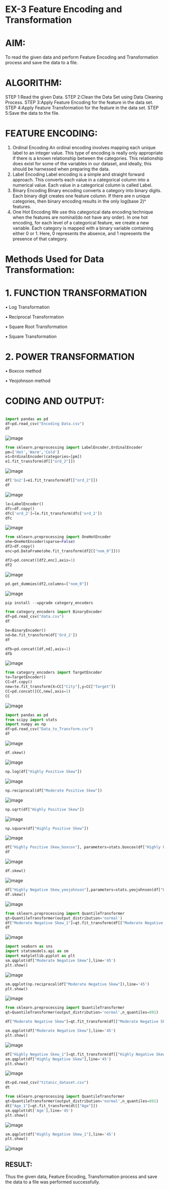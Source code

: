 # EX-3 Feature Encoding and Transformation

# AIM:
To read the given data and perform Feature Encoding and Transformation process and save the data to a file.

# ALGORITHM:
STEP 1:Read the given Data.
STEP 2:Clean the Data Set using Data Cleaning Process.
STEP 3:Apply Feature Encoding for the feature in the data set.
STEP 4:Apply Feature Transformation for the feature in the data set.
STEP 5:Save the data to the file.

# FEATURE ENCODING:
1. Ordinal Encoding
An ordinal encoding involves mapping each unique label to an integer value. This type of encoding is really only appropriate if there is a known relationship between the categories. This relationship does exist for some of the variables in our dataset, and ideally, this should be harnessed when preparing the data.
2. Label Encoding
Label encoding is a simple and straight forward approach. This converts each value in a categorical column into a numerical value. Each value in a categorical column is called Label.
3. Binary Encoding
Binary encoding converts a category into binary digits. Each binary digit creates one feature column. If there are n unique categories, then binary encoding results in the only log(base 2)ⁿ features.
4. One Hot Encoding
We use this categorical data encoding technique when the features are nominal(do not have any order). In one hot encoding, for each level of a categorical feature, we create a new variable. Each category is mapped with a binary variable containing either 0 or 1. Here, 0 represents the absence, and 1 represents the presence of that category.

# Methods Used for Data Transformation:
  # 1. FUNCTION TRANSFORMATION
• Log Transformation

• Reciprocal Transformation

• Square Root Transformation

• Square Transformation
  # 2. POWER TRANSFORMATION
• Boxcox method

• Yeojohnson method

# CODING AND OUTPUT:

```python

import pandas as pd
df=pd.read_csv("Encoding Data.csv")
df
```
![image](https://github.com/PSriVarshan/EXNO-3-DS/assets/114944059/6a654a7f-8923-43af-837f-fbaaae172990)


```py
from sklearn.preprocessing import LabelEncoder,OrdinalEncoder
pm=['Hot','Warm','Cold']
e1=OrdinalEncoder(categories=[pm])
e1.fit_transform(df[["ord_2"]])
```
![image](https://github.com/PSriVarshan/EXNO-3-DS/assets/114944059/da24dfe7-2a7e-4065-9fcf-a4eca0bc2bd2)


```py
df['bo2']=e1.fit_transform(df[["ord_2"]])
df
```
![image](https://github.com/PSriVarshan/EXNO-3-DS/assets/114944059/101cabae-f64c-4b1d-bc3d-1ced6bea5092)


```py
le=LabelEncoder()
dfc=df.copy()
dfc['ord_2']=le.fit_transform(dfc['ord_2'])
dfc
```
![image](https://github.com/PSriVarshan/EXNO-3-DS/assets/114944059/0e5b50a7-166d-4c8a-aa7f-47d4a829154d)

```py
from sklearn.preprocessing import OneHotEncoder
ohe=OneHotEncoder(sparse=False)
df2=df.copy()
enc=pd.DataFrame(ohe.fit_transform(df2[["nom_0"]]))
```


```py
df2=pd.concat([df2,enc],axis=1)
df2
```
![image](https://github.com/PSriVarshan/EXNO-3-DS/assets/114944059/737d95d4-7f40-4c73-a428-e710982d509e)


```py
pd.get_dummies(df2,columns=["nom_0"])
```
![image](https://github.com/PSriVarshan/EXNO-3-DS/assets/114944059/9e7e2796-d572-42bf-9a59-799e6105bb68)


```py
pip install --upgrade category_encoders
```

```py
from category_encoders import BinaryEncoder
df=pd.read_csv("data.csv")
df
```


```py
be=BinaryEncoder()
nd=be.fit_transform(df['Ord_2'])
df
```


```py
dfb=pd.concat([df,nd],axis=1)
dfb
```
![image](https://github.com/PSriVarshan/EXNO-3-DS/assets/114944059/4f6f6a5a-3ed7-42b2-893d-ef09c752be3d)


```py
from category_encoders import TargetEncoder
te=TargetEncoder()
CC=df.copy()
new=te.fit_transform(X=CC["City"],y=CC["Target"])
CC=pd.concat([CC,new],axis=1)
CC
```
![image](https://github.com/PSriVarshan/EXNO-3-DS/assets/114944059/f70c4873-aca1-4a62-a7a3-b40dfe168af1)


```py
import pandas as pd
from scipy import stats
import numpy as np
df=pd.read_csv("Data_to_Transform.csv")
df
```
![image](https://github.com/PSriVarshan/EXNO-3-DS/assets/114944059/35a6bcdc-2928-41c5-986c-903d5205d9d5)


```py
df.skew()
```
![image](https://github.com/PSriVarshan/EXNO-3-DS/assets/114944059/9cebcdc2-ff61-4e31-bc34-db6b3388e546)


```py
np.log(df["Highly Positive Skew"])
```
![image](https://github.com/PSriVarshan/EXNO-3-DS/assets/114944059/c316b1f8-a5a2-4487-99a9-1a0144e00ae1)


```py
np.reciprocal(df["Moderate Positive Skew"])
```
![image](https://github.com/PSriVarshan/EXNO-3-DS/assets/114944059/d5ccd5c9-87cb-42e4-8420-a37ea75e9add)


```py
np.sqrt(df["Highly Positive Skew"])
```
![image](https://github.com/PSriVarshan/EXNO-3-DS/assets/114944059/09d3e8f9-0558-4039-90ff-3b358dcaeb2c)


```py
np.square(df["Highly Positive Skew"])
```
![image](https://github.com/PSriVarshan/EXNO-3-DS/assets/114944059/a1ab31eb-09c6-4bb6-a569-466254420fee)


```py
df["Highly Positive Skew_boxcox"], parameters=stats.boxcox(df["Highly Positive Skew"])
df
```
![image](https://github.com/PSriVarshan/EXNO-3-DS/assets/114944059/4133ceae-19e0-487a-9e04-2185421e999c)


```py
df.skew()
```
![image](https://github.com/PSriVarshan/EXNO-3-DS/assets/114944059/f2b6800d-4fda-4da3-9652-f3dcc47dc76d)


```py
df["Highly Negative Skew_yeojohnson"],parameters=stats.yeojohnson(df["Highly Negative Skew"])
df.skew()
```
![image](https://github.com/PSriVarshan/EXNO-3-DS/assets/114944059/84134adb-72d1-4afc-bf2f-6649e0a00a6e)

```py
from sklearn.preprocessing import QuantileTransformer
qt=QuantileTransformer(output_distribution='normal')
df["Moderate Negative Skew_1"]=qt.fit_transform(df[["Moderate Negative Skew"]])
df
```
![image](https://github.com/PSriVarshan/EXNO-3-DS/assets/114944059/d8838866-2c73-4e6f-bb78-719723589804)

```py
import seaborn as sns
import statsmodels.api as sm
import matplotlib.pyplot as plt
sm.qqplot(df["Moderate Negative Skew"],line='45')
plt.show()
```
![image](https://github.com/PSriVarshan/EXNO-3-DS/assets/114944059/48cf7384-276f-4955-8bad-16ef34e4b075)


```py
sm.qqplot(np.reciprocal(df["Moderate Negative Skew"]),line='45')
plt.show()
```

![image](https://github.com/PSriVarshan/EXNO-3-DS/assets/114944059/9a9a16d7-5d01-4216-bee8-255e7477463f)



```py
from sklearn.preprocessing import QuantileTransformer
qt=QuantileTransformer(output_distribution='normal',n_quantiles=891)

df["Moderate Negative Skew"]=qt.fit_transform(df[["Moderate Negative Skew"]])

sm.qqplot(df["Moderate Negative Skew"],line='45')
plt.show()
```

![image](https://github.com/PSriVarshan/EXNO-3-DS/assets/114944059/d4a59337-cc27-46c6-b47c-5e9ba7988626)


```py
df["Highly Negative Skew_1"]=qt.fit_transform(df[["Highly Negative Skew"]])
sm.qqplot(df["Highly Negative Skew"],line='45')
plt.show()
```

![image](https://github.com/PSriVarshan/EXNO-3-DS/assets/114944059/6f7a4eaa-1c54-4409-8b57-8b407d5842f7)


```py
dt=pd.read_csv("titanic_dataset.csv")
dt
```

```py
from sklearn.preprocessing import QuantileTransformer
qt=QuantileTransformer(output_distribution='normal',n_quantiles=891)
dt["Age_1"]=qt.fit_transform(dt[["Age"]])
sm.qqplot(dt['Age'],line='45') 
plt.show()
```
![image](https://github.com/PSriVarshan/EXNO-3-DS/assets/114944059/e2ff6572-cb52-434f-8d9a-980843e1a1b9)

```py
sm.qqplot(df["Highly Negative Skew_1"],line='45')
plt.show()
```
![image](https://github.com/PSriVarshan/EXNO-3-DS/assets/114944059/d5c66705-7e21-4a6b-8bc7-a9e1ca23ae85)



## RESULT:
Thus the given data, Feature Encoding, Transformation process and save the data to a file was performed successfully.
       
